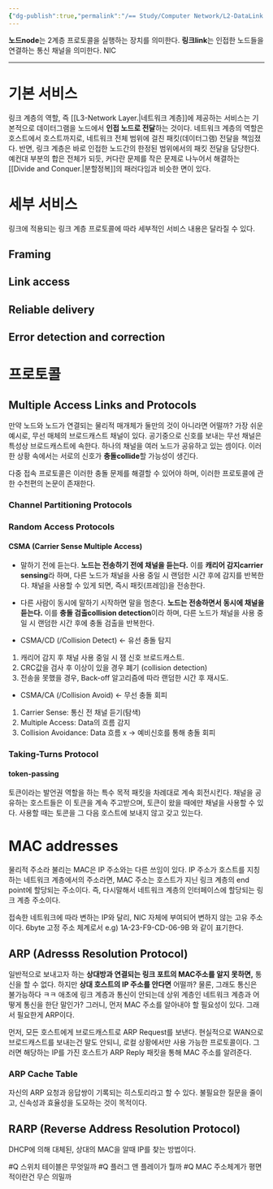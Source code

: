 ```yaml
---
{"dg-publish":true,"permalink":"/== Study/Computer Network/L2-DataLink Layer_/","created":"2023-12-17T23:52:46.000+09:00","updated":"2025-01-14T15:33:44.000+09:00"}
---
```



**노드node**는 2계층 프로토콜을 실행하는 장치를 의미한다.
**링크link**는 인접한 노드들을 연결하는 통신 채널을 의미한다.
NIC

---

# 기본 서비스

링크 계층의 역할, 즉 [[L3-Network Layer.\|네트워크 계층]]에 제공하는 서비스는 기본적으로 데이터그램을 노드에서 **인접 노드로 전달**하는 것이다. 네트워크 계층의 역할은 호스트에서 호스트까지로, 네트워크 전체 범위에 걸친 패킷(데이터그램) 전달을 책임졌다. 반면, 링크 계층은 바로 인접한 노드간의 한정된 범위에서의 패킷 전달을 담당한다. 예컨대 부분의 합은 전체가 되듯, 커다란 문제를 작은 문제로 나누어서 해결하는 [[Divide and Conquer.\|분할정복]]의 패러다임과 비슷한 면이 있다.

# 세부 서비스

링크에 적용되는 링크 계층 프로토콜에 따라 세부적인 서비스 내용은 달라질 수  있다.
## Framing

## Link access

## Reliable delivery

## Error detection and correction


# 프로토콜
## Multiple Access Links and Protocols

만약 노드와 노드가 연결되는 물리적 매개체가 둘만의 것이 아니라면 어떨까?
가장 쉬운 예시로, 무선 매체의 브로드캐스트 채널이 있다. 공기중으로 신호를 보내는 무선 채널은 특성상 브로드캐스트에 속한다. 하나의 채널을 여러 노드가 공유하고 있는 셈이다. 이러한 상황 속에서는 서로의 신호가 **충돌collide**할 가능성이 생긴다.

다중 접속 프로토콜은 이러한 충돌 문제를 해결할 수 있어야 하며, 이러한 프로토콜에 관한 수천편의 논문이 존재한다.

### Channel Partitioning Protocols

### Random Access Protocols
#### CSMA (Carrier Sense Multiple Access)
- 말하기 전에 듣는다.
**노드는 전송하기 전에 채널을 듣는다.** 이를 **캐리어 감지carrier sensing**라 하며, 다른 노드가 채널을 사용 중일 시 랜덤한 시간 후에 감지를 반복한다. 채널을 사용할 수 있게 되면, 즉시 패킷(프레임)을 전송한다.

- 다른 사람이 동시에 말하기 시작하면 말을 멈춘다.
**노드는 전송하면서 동시에 채널을 듣는다.** 이를 **충돌 검출collision detection**이라 하며, 다른 노드가 채널을 사용 중일 시 랜덤한 시간 후에 충돌 검출을 반복한다.

- CSMA/CD (/Collision Detect)  <- 유선 충돌 탐지
1. 캐리어 감지 후 채널 사용 중일 시 잼 신호 브로드캐스트.
2. CRC값을 검사 후 이상이 있을 경우 폐기 (collision detection)
3. 전송을 못했을 경우, Back-off 알고리즘에 따라 랜덤한 시간 후 재시도.

- CSMA/CA (/Collision Avoid)   <- 무선 충돌 회피
1. Carrier Sense: 통신 전 채널 듣기(탐색)
2. Multiple Access: Data의 흐름 감지
3. Collision Avoidance: Data 흐름 x -> 예비신호를 통해 충돌 회피

### Taking-Turns Protocol

#### token-passing
토큰이라는 발언권 역할을 하는 특수 목적 패킷을 차례대로 계속 회전시킨다. 채널을 공유하는 호스트들은 이 토큰을 계속 주고받으며, 토큰이 왔을 때에만 채널을 사용할 수 있다. 사용할 때는 토콘을 그 다음 호스트에 보내지 않고 갖고 있는다.


# MAC addresses

물리적 주소라 불리는 MAC은 IP 주소와는 다른 쓰임이 있다.
IP 주소가 호스트를 지칭하는 네트워크 계층에서의 주소라면, MAC 주소는 호스트가 지닌 링크 계층의 end point에 할당되는 주소이다. 즉, 다시말해서 네트워크 계층의 인터페이스에 할당되는 링크 계층 주소이다.

접속한 네트워크에 따라 변하는 IP와 달리, NIC 자체에 부여되어 변하지 않는 고유 주소이다.
6byte 고정 주소 체계로서  e.g) 1A-23-F9-CD-06-9B 와 같이 표기한다.

## ARP (Adresss Resolution Protocol)
일반적으로 보내고자 하는 **상대방과 연결되는 링크 포트의 MAC주소를 알지 못하면,** 통신을 할 수 없다. 하지만 **상대 호스트의 IP 주소를 안다면** 어떨까?
물론, 그래도 통신은 불가능하다 ㅋㅋ 애초에 링크 계층과 통신이 안되는데 상위 계층인 네트워크 계층과 어떻게 통신을 한단 말인가? 그러니, 먼저 MAC 주소를 알아내야 할 필요성이 있다. 그래서 필요한게 ARP이다.

먼저, 모든 호스트에게 브로드캐스트로 ARP Request를 보낸다. 현실적으로 WAN으로 브로드캐스트를 보내는건 말도 안되니, 로컬 상황에서만 사용 가능한 프로토콜이다.
그러면 해당하는 IP를 가진 호스트가 ARP Reply 패킷을 통해 MAC 주소를 알려준다.

### ARP Cache Table
자신의 ARP 요청과 응답쌍이 기록되는 히스토리라고 할 수 있다.
불필요한 질문을 줄이고, 신속성과 효율성을 도모하는 것이 목적이다.

## RARP (Reverse Address Resolution Protocol)
DHCP에 의해 대체된, 상대의 MAC을 알때 IP를 찾는 방법이다.


#Q 스위치 테이블은 무엇일까
#Q 플러그 앤 플레이가 뭘까
#Q MAC 주소체계가 평면적이란건 무슨 의밀까